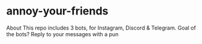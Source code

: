 # annoy-your-friends
About This repo includes 3 bots, for Instagram, Discord &amp; Telegram. Goal of the bots? Reply to your messages with a pun
